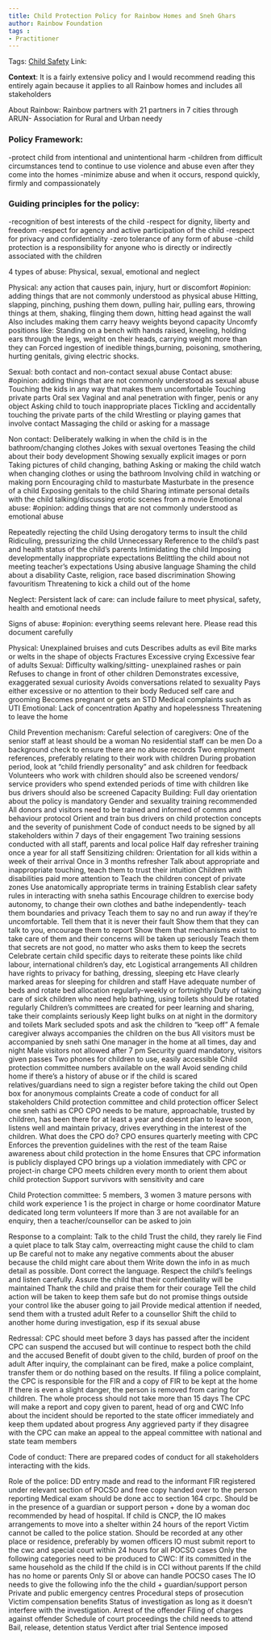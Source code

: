 ```yaml
---
title: Child Protection Policy for Rainbow Homes and Sneh Ghars
author: Rainbow Foundation
tags :
- Practitioner
---
```

Tags: [Child Safety](Child%20Safety)
Link:

**Context**: It is a fairly extensive policy and I would recommend reading this entirely again because it applies to all Rainbow homes and includes all stakeholders 

About Rainbow: Rainbow partners with 21 partners in 7 cities through ARUN- Association for Rural and Urban needy

### Policy Framework: 
-protect child from intentional and unintentional harm
-children from difficult circumstances tend to continue to use violence and abuse even after they come into the homes 
-minimize abuse and when it occurs, respond quickly, firmly and compassionately 

### Guiding principles for the policy: 
-recognition of best interests of the child 
-respect for dignity, liberty and freedom
-respect for agency and active participation of the child 
-respect for privacy and confidentiality 
-zero tolerance of any form of abuse
-child protection is a responsibility for anyone who is directly or indirectly associated with the children 

4 types of abuse:
Physical, sexual, emotional and neglect 

Physical: any action that causes pain, injury, hurt or discomfort 
#opinion: adding things that are not commonly understood as physical abuse
Hitting, slapping, pinching, pushing them down, pulling hair, pulling ears, throwing things at them, shaking, flinging them down, hitting head against the wall
Also includes making them carry heavy weights beyond capacity 
Uncomfy positions like: Standing on a bench with hands raised, kneeling, holding ears through the legs, weight on their heads, carrying weight more than they can
Forced ingestion of inedible things,burning, poisoning, smothering, hurting genitals, giving electric shocks. 

Sexual: both contact and non-contact sexual abuse 
Contact abuse: 
#opinion: adding things that are not commonly understood as sexual abuse
Touching the kids in any way that makes them uncomfortable 
Touching private parts
Oral sex 
Vaginal and anal penetration with finger, penis or any object
Asking child to touch inappropriate places
Tickling and accidentally touching the private parts of the child 
Wrestling or playing games that involve contact 
Massaging the child or asking for a massage 

Non contact: 
Deliberately walking in when the child is in the bathroom/changing clothes 
Jokes with sexual overtones
Teasing the child about their body development 
Showing sexually explicit images or porn 
Taking pictures of child changing, bathing 
Asking or making the child watch when changing clothes or using the bathroom 
Involving child in watching or making porn 
Encouraging child to masturbate 
Masturbate in the presence of a child
Exposing genitals to the child
Sharing intimate personal details with the child 
talking/discussing erotic scenes from a movie 
Emotional abuse:
#opinion: adding things that are not commonly understood as emotional abuse

Repeatedly rejecting the child
Using derogatory terms to insult the child 
Ridiculing, pressurizing  the child 
Unnecessary Reference to the child’s past and health status of the child’s parents 
Intimidating the child 
Imposing developmentally inappropriate expectations
Belittling the child about not meeting teacher’s expectations
Using abusive language
Shaming the child about a disability 
Caste, religion, race based discrimination 
Showing favouritism 
Threatening to kick a child out of the home 

Neglect: 
Persistent lack of care: can include failure to meet physical, safety, health and emotional needs 

Signs of abuse: 
#opinion: everything seems relevant here. Please read this document carefully

Physical: 
Unexplained bruises and cuts 
Describes adults as evil 
Bite marks or welts in the shape of objects 
Fractures
Excessive crying 
Excessive fear of adults 
Sexual: 
Difficulty walking/sitting- unexplained rashes or pain
Refuses to change in front of other children 
Demonstrates excessive, exaggerated sexual curiosity 
Avoids conversations related to sexuality 
Pays either excessive or no attention to their body
Reduced self care and grooming 
Becomes pregnant or gets an STD
Medical complaints such as UTI
Emotional: 
Lack of concentration 
Apathy and hopelessness 
Threatening to leave the home 

Child Prevention mechanism: 
Careful selection of caregivers: 
One of the senior staff at least should be a woman 
No residential staff can be men 
Do a background check to ensure there are no abuse records 
Two employment references, preferably relating to their work with children 
During probation period, look at “child friendly personality” and ask children for feedback 
Volunteers who work with children should also be screened 
vendors/ service providers who spend extended periods of time with children like bus drivers should also be screened 
Capacity Building: 
Full day orientation about the policy is mandatory 
Gender and sexuality training recommended 
All  donors and visitors need to be trained and informed of comms and behaviour protocol 
Orient and train bus drivers on child protection concepts and the severity of punishment 
Code of conduct needs to be signed by all stakeholders within 7 days of their engagement 
Two training sessions conducted with all staff, parents and local police 
Half day refresher training once a year for all staff
Sensitizing children: 
Orientation for all kids within a week of their arrival 
Once in 3 months refresher 
Talk about appropriate and inappropriate touching, teach them to trust their intuition 
Children with disabilities paid more attention to 
Teach the children concept of private zones 
Use anatomically appropriate terms in training 
Establish clear safety rules in interacting with sneha sathis 
Encourage children to exercise body autonomy, to change their own clothes and bathe independently- teach them boundaries and privacy 
Teach them to say no and run away if they’re uncomfortable. Tell them that it is never their fault 
Show them that they can talk to you, encourage them to report 
Show them that mechanisms exist to take care of them and their concerns will be taken up seriously 
Teach them that secrets are not good, no matter who asks them to keep the secrets 
Celebrate certain child specific days to reiterate these points like child labour, international children’s day, etc 
Logistical arrangements 
All children have rights to privacy for bathing, dressing, sleeping etc
Have clearly marked areas for sleeping for children and staff
Have adequate number of beds and rotate bed allocation regularly-weekly or fortnightly 
Duty of taking care of sick children who need help bathing, using toilets should be rotated regularly 
Children’s committees are created for peer learning and sharing, take their complaints seriously 
Keep light bulks on at night in the dormitory and toilets 
Mark secluded spots and ask the children to “keep off” 
A female caregiver always accompanies the children on the bus 
All visitors must be accompanied by sneh sathi
One manager in the home at all times, day and night 
Male visitors not allowed after 7 pm 
Security guard mandatory, visitors given passes
Two phones for children to use, easily accessible
Child protection committee numbers available on the wall
Avoid sending child home if there’s a history of abuse or if the child is scared
relatives/guardians need to sign a register before taking the child out
Open box for anonymous complaints 
Create a code of conduct for all stakeholders 
Child protection committee and child protection officer 
Select one sneh sathi as CPO
CPO needs to be mature, approachable, trusted by children, has been there for at least a year and doesnt plan to leave soon, listens well and maintain privacy, drives everything in the interest of the children.
What does the CPO do?
CPO ensures quarterly meeting with CPC
Enforces the prevention guidelines with the rest of the team 
Raise awareness about child protection in the home 
Ensures that CPC information is publicly displayed
CPO brings up a violation immediately with CPC or project-in charge
CPO meets children every month to orient them about child protection 
Support survivors with sensitivity and care

Child Protection committee: 
5 members, 3 women 
3 mature persons with child work experience 
1 is the project in charge or home coordinator 
Mature dedicated long term volunteers
If more than 3 are not available for an enquiry, then a teacher/counsellor can be asked to join

Response to a complaint: 
Talk to the child 
Trust the child, they rarely lie 
Find a quiet place to talk 
Stay calm, overreacting might cause the child to clam up 
Be careful not to make any negative comments about the abuser because the child might care about them
Write down the info in as much detail as possible. Dont correct the language. Respect the child’s feelings and listen carefully. 
Assure the child that their confidentiality will be maintained 
Thank the child and praise them for their courage 
Tell the child action will be taken to keep them safe but do not promise things outside your control like the abuser going to jail 
Provide medical attention if needed, send them with a trusted adult 
Refer to a counsellor 
Shift the child to another home during investigation, esp if its sexual abuse 

Redressal: 
CPC should meet before 3 days has passed after the incident 
CPC can suspend the accused but will continue to respect both the child and the accused 
Benefit of doubt given to the child, burden of proof on the adult 
After inquiry, the complainant can be fired, make a police complaint, transfer them or do nothing based on the results.
If filing a police complaint, the CPC is responsible for the FIR and a copy of FIR to be kept at the home
If there is even a slight danger, the person is removed from caring for children.
The whole process should not take more than 15 days 
The CPC will make a report and copy given to parent, head of org and CWC 
Info about the incident should be reported to the state officer immediately and keep them updated about progress
Any aggrieved party if they disagree with the CPC can make an appeal to the appeal committee with national and state team members 


Code of conduct: 
There are prepared codes of conduct for all stakeholders interacting with the kids. 

Role of the police: 
DD entry made and read to the informant 
FIR registered under relevant section of POCSO and free copy handed over to the person reporting 
Medical exam should be done acc to section 164 crpc. Should be in the presence of a guardian or support person + done by a woman doc recommended by head of hospital. 
If child is CNCP, the IO makes arrangements to move into a shelter within 24 hours of the report 
Victim cannot be called to the police station. Should be recorded at any other place or residence, preferably by women officers 
IO must submit report to the cwc and special court within 24 hours for all POCSO cases 
Only the following categories need to be produced to CWC: 
If its committed in the same household as the child 
If the child is in CCI without parents
If the child has no home or parents
Only SI or above can handle POCSO cases 
The IO needs to give the following info the the child + guardian/support person
Private and public emergency centres
Procedural steps of prosecution
Victim compensation benefits 
Status of investigation as long as it doesn't interfere with the investigation. 
Arrest of the offender
Filing of charges against offender
Schedule of court proceedings the child needs to attend
Bail, release, detention status 
Verdict after trial
Sentence imposed 

